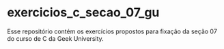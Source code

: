 # exercicios_c_secao_07_gu
Esse repositório contém os exercícios propostos para fixação da seção 07 do curso de C da Geek University. 
